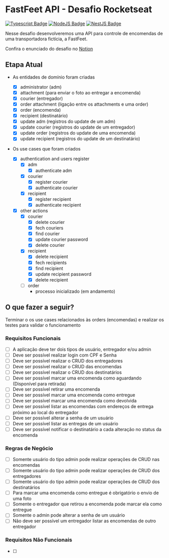 # FastFeet API - Desafio Rocketseat

[![Typescript Badge](https://img.shields.io/badge/TypeScript-20232A?style=for-the-badge&logo=typescript&logoColor=007acd&link=https://gist.github.com/bruno-valero/302a8b36f8fb5749bd15866b523b315e)](https://gist.github.com/bruno-valero/302a8b36f8fb5749bd15866b523b315e)
[![NodeJS Badge](https://img.shields.io/badge/Node.js-20232A?style=for-the-badge&logo=node.js&logoColor=68a063&link=https://gist.github.com/bruno-valero/9c4167a53b05049712ee0333c5664904)](https://gist.github.com/bruno-valero/9c4167a53b05049712ee0333c5664904)
[![NestJS Badge](https://img.shields.io/badge/Nest.js-20232A?style=for-the-badge&logo=nestjs&logoColor=f00057&link=https://gist.github.com/bruno-valero/9c790eee84ac5cecbf41962c79098f9d)](https://gist.github.com/bruno-valero/9c790eee84ac5cecbf41962c79098f9d)

Nesse desafio desenvolveremos uma API para controle de encomendas de uma transportadora fictícia, a FastFeet.

Confira o enunciado do desafio no [Notion](https://efficient-sloth-d85.notion.site/Desafio-04-a3a2ef9297ad47b1a94f89b197274ffd)

## Etapa Atual

- As entidades de domínio foram criadas

  - [x] administrator (adm)
  - [x] attachment (para enviar o foto ao entregar a encomenda)
  - [x] courier (entregador)
  - [x] order attachment (ligação entre os attachments e uma order)
  - [x] order (encomenda)
  - [x] recipient (destinatário)
  - [x] update adm (registros do update de um adm)
  - [x] update courier (registros do update de um entregador)
  - [x] update order (registros do update de uma encomenda)
  - [x] update recipient (registros do update de um destinatário)

- Os use cases que foram criados
  - [x] authentication and users register
    - [x] adm
      - [x] authenticate adm
    - [x] courier
      - [x] register courier
      - [x] authenticate courier
    - [x] recipient
      - [x] register recipient
      - [x] authenticate recipient
  - [x] other actions
    - [x] courier
      - [x] delete courier
      - [x] fech couriers
      - [x] find courier
      - [x] update courier password
      - [x] delete courier
    - [x] recipient
      - [x] delete recipient
      - [x] fech recipients
      - [x] find recipient
      - [x] update recipient password
      - [x] delete recipient
    - [ ] order
      - processo inicializado (em andamento)

## O que fazer a seguir?

Terminar o os use cases relacionados às orders (encomendas) e realizar os testes para validar o funcionamento

### Requisitos Funcionais

- [ ] A aplicação deve ter dois tipos de usuário, entregador e/ou admin
- [ ] Deve ser possível realizar login com CPF e Senha
- [ ] Deve ser possível realizar o CRUD dos entregadores
- [ ] Deve ser possível realizar o CRUD das encomendas
- [ ] Deve ser possível realizar o CRUD dos destinatários
- [ ] Deve ser possível marcar uma encomenda como aguardando (Disponível para retirada)
- [ ] Deve ser possível retirar uma encomenda
- [ ] Deve ser possível marcar uma encomenda como entregue
- [ ] Deve ser possível marcar uma encomenda como devolvida
- [ ] Deve ser possível listar as encomendas com endereços de entrega próximo ao local do entregador
- [ ] Deve ser possível alterar a senha de um usuário
- [ ] Deve ser possível listar as entregas de um usuário
- [ ] Deve ser possível notificar o destinatário a cada alteração no status da encomenda

### Regras de Negócio

- [ ] Somente usuário do tipo admin pode realizar operações de CRUD nas encomendas
- [ ] Somente usuário do tipo admin pode realizar operações de CRUD dos entregadores
- [ ] Somente usuário do tipo admin pode realizar operações de CRUD dos destinatários
- [ ] Para marcar uma encomenda como entregue é obrigatório o envio de uma foto
- [ ] Somente o entregador que retirou a encomenda pode marcar ela como entregue
- [ ] Somente o admin pode alterar a senha de um usuário
- [ ] Não deve ser possível um entregador listar as encomendas de outro entregador

### Requisitos Não Funcionais

- [ ]

